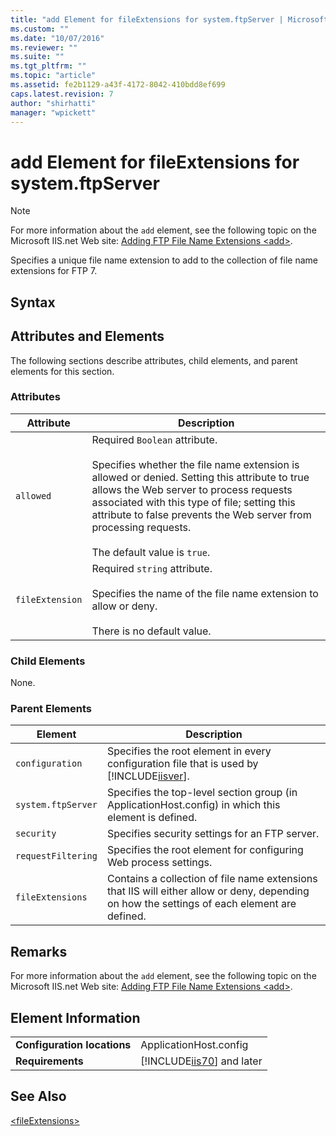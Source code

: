 ```yaml
---
title: "add Element for fileExtensions for system.ftpServer | Microsoft Docs"
ms.custom: ""
ms.date: "10/07/2016"
ms.reviewer: ""
ms.suite: ""
ms.tgt_pltfrm: ""
ms.topic: "article"
ms.assetid: fe2b1129-a43f-4172-8042-410bdd8ef699
caps.latest.revision: 7
author: "shirhatti"
manager: "wpickett"
---
```

# add Element for fileExtensions for system.ftpServer
> [!NOTE]
>  For more information about the `add` element, see the following topic on the Microsoft IIS.net Web site: [Adding FTP File Name Extensions \<add>](http://www.iis.net/ConfigReference/system.ftpServer/security/requestFiltering/fileExtensions/add).  
  
 Specifies a unique file name extension to add to the collection of file name extensions for FTP 7.  
  
## Syntax  
  
## Attributes and Elements  
 The following sections describe attributes, child elements, and parent elements for this section.  
  
### Attributes  
  
|Attribute|Description|  
|---------------|-----------------|  
|`allowed`|Required `Boolean` attribute.<br /><br /> Specifies whether the file name extension is allowed or denied. Setting this attribute to true allows the Web server to process requests associated with this type of file; setting this attribute to false prevents the Web server from processing requests.<br /><br /> The default value is `true`.|  
|`fileExtension`|Required `string` attribute.<br /><br /> Specifies the name of the file name extension to allow or deny.<br /><br /> There is no default value.|  
  
### Child Elements  
 None.  
  
### Parent Elements  
  
|Element|Description|  
|-------------|-----------------|  
|`configuration`|Specifies the root element in every configuration file that is used by [!INCLUDE[iisver](../../reference/admin/includes/iisver-md.md)].|  
|`system.ftpServer`|Specifies the top-level section group (in ApplicationHost.config) in which this element is defined.|  
|`security`|Specifies security settings for an FTP server.|  
|`requestFiltering`|Specifies the root element for configuring Web process settings.|  
|`fileExtensions`|Contains a collection of file name extensions that IIS will either allow or deny, depending on how the settings of each element are defined.|  
  
## Remarks  
 For more information about the `add` element, see the following topic on the Microsoft IIS.net Web site: [Adding FTP File Name Extensions \<add>](http://www.iis.net/ConfigReference/system.ftpServer/security/requestFiltering/fileExtensions/add).  
  
## Element Information  
  
|||  
|-|-|  
|**Configuration locations**|ApplicationHost.config|  
|**Requirements**|[!INCLUDE[iis70](../../reference/admin/includes/iis70-md.md)] and later|  
  
## See Also  
 [\<fileExtensions>](../../reference/admin/fileextensions-element-for-requestfiltering-for-security-for-system-ftpserver.md)